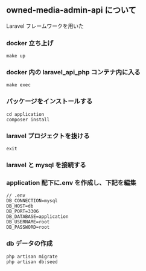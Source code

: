 ## owned-media-admin-api について

Laravel フレームワークを用いた

### docker 立ち上げ

`make up`

### docker 内の laravel_api_php コンテナ内に入る

`make exec`

### パッケージをインストールする

```
cd application
composer install
```

### laravel プロジェクトを抜ける

`exit`

### laravel と mysql を接続する

### application 配下に.env を作成し、下記を編集

```
// .env
DB_CONNECTION=mysql
DB_HOST=db
DB_PORT=3306
DB_DATABASE=application
DB_USERNAME=root
DB_PASSWORD=root
```

### db データの作成

```
php artisan migrate
php artisan db:seed
```

[changelog]: ./CHANGELOG.md
